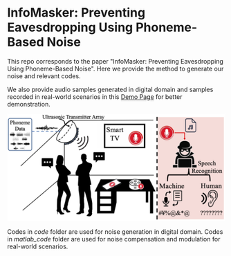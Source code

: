 # InfoMasker: Preventing Eavesdropping Using Phoneme-Based Noise

This repo corresponds to the paper "InfoMasker: Preventing Eavesdropping Using Phoneme-Based Noise". Here we provide the method to generate our noise and relevant codes.

We also provide audio samples generated in digital domain and samples recorded in real-world scenarios in this [Demo Page](https://infomasker2023.github.io/) for better demonstration.

![Overview of InfoMasker](images/introduction.png "Overview of InfoMasker")

Codes in *code* folder are used for noise generation in digital domain.
Codes in *matlab_code* folder are used for noise compensation and modulation for real-world scenarios.
